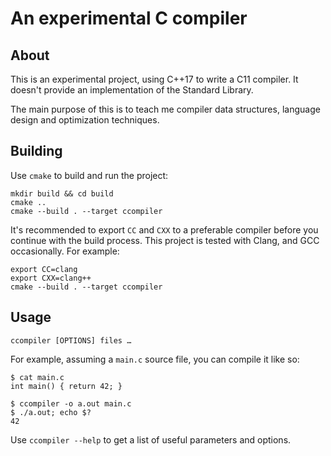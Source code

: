 # An experimental C compiler

## About

This is an experimental project, using C++17 to write a C11 compiler.
It doesn't provide an implementation of the Standard Library.

The main purpose of this is to teach me compiler data structures,
language design and optimization techniques.

## Building

Use `cmake` to build and run the project:

```
mkdir build && cd build
cmake ..
cmake --build . --target ccompiler
```

It's recommended to export `CC` and `CXX` to a preferable compiler
before you continue with the build process. This project is tested
with Clang, and GCC occasionally. For example:

```
export CC=clang
export CXX=clang++
cmake --build . --target ccompiler
```

## Usage

```
ccompiler [OPTIONS] files …
```

For example, assuming a `main.c` source file, you can compile it like so:

```
$ cat main.c
int main() { return 42; }

$ ccompiler -o a.out main.c
$ ./a.out; echo $?
42
```

Use `ccompiler --help` to get a list of useful parameters and options.
